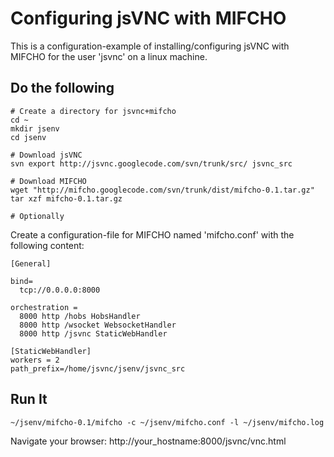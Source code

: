 # Configuring jsVNC with MIFCHO #

This is a configuration-example of installing/configuring jsVNC with MIFCHO for the user 'jsvnc' on a linux machine.

## Do the following ##

```
# Create a directory for jsvnc+mifcho
cd ~
mkdir jsenv
cd jsenv

# Download jsVNC
svn export http://jsvnc.googlecode.com/svn/trunk/src/ jsvnc_src

# Download MIFCHO
wget "http://mifcho.googlecode.com/svn/trunk/dist/mifcho-0.1.tar.gz"
tar xzf mifcho-0.1.tar.gz

# Optionally

```


Create a configuration-file for MIFCHO named 'mifcho.conf' with the following content:

```
[General]

bind=
  tcp://0.0.0.0:8000

orchestration =
  8000 http /hobs HobsHandler
  8000 http /wsocket WebsocketHandler
  8000 http /jsvnc StaticWebHandler

[StaticWebHandler]
workers = 2
path_prefix=/home/jsvnc/jsenv/jsvnc_src
```

## Run It ##

```
~/jsenv/mifcho-0.1/mifcho -c ~/jsenv/mifcho.conf -l ~/jsenv/mifcho.log
```

Navigate your browser: http://your_hostname:8000/jsvnc/vnc.html